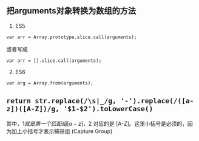 ## 把arguments对象转换为数组的方法

1. ES5 

`var arr = Array.prototype.slice.call(arguments);`

或者写成

`var arr = [].slice.call(arguments);`

2. ES6

`var arg = Array.from(arguments);`


## `return str.replace(/\s|_/g, '-').replace(/([a-z])([A-Z])/g, '$1-$2').toLowerCase()`

其中，$1 就是第一个匹配组 [a-z]，$2 对应的是 [A-Z]。这里小括号是必须的，因为加上小括号才表示捕获组 (Capture Group)